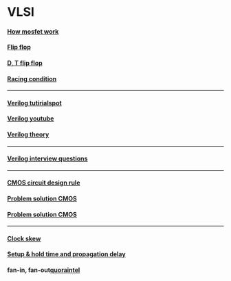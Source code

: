 # VLSI  
#### [How mosfet work](https://www.youtube.com/watch?v=Bfvyj88Hs_o)   
#### [Flip flop](https://www.youtube.com/watch?v=ZNxnlvdiC-A)  
#### [D, T flip flop](https://www.youtube.com/watch?v=WVoOJUlR87Y&list=PLxSt9YDBipm4gc9SS7nRNOKslHgzCqG18&index=20)  
#### [Racing condition](https://www.youtube.com/watch?v=trPGhO7MPnw&list=PLBlnK6fEyqRjMH3mWf6kwqiTbT798eAOm&index=155)  
-------------------------------------------------------------------------------
#### [Verilog tutirialspot](https://www.javatpoint.com/verilog)  
#### [Verilog youtube](https://www.youtube.com/watch?v=S26TPZm4zzM&list=PL3Soy1ohxlP1TLpcbYXYcVWItRy_XrUk8)  
#### [Verilog theory](https://www.youtube.com/watch?v=DdoCjyTzhQY&list=PLgwJf8NK-2e6au9bX9P_bA3ywxqigCsaC) 
--------------------------------------------------------------------------------  
#### [Verilog interview questions](https://www.javatpoint.com/vlsi-interview-questions)
--------------------------------------------------------------------------------
#### [CMOS circuit design rule](https://www.youtube.com/watch?v=Ado4CD7jd68&t=4s)  
#### [Problem solution CMOS](https://www.youtube.com/watch?v=CoTR3bwtW_c)  
#### [Problem solution CMOS](https://www.youtube.com/watch?v=eEl1upSlW3w)  
-----------------------------------------------------------------------------------
#### [Clock skew](https://www.allaboutcircuits.com/technical-articles/what-is-clock-skew-understanding-clock-skew-and-clock-distribution-networks/) 
#### [Setup & hold time and propagation delay](https://www.youtube.com/watch?v=3t8ndX2hqHA)
#### fan-in, fan-out[quora](https://www.quora.com/What-is-fan-in-and-fan-out-in-logic-circuits)[intel](https://www.intel.com/content/www/us/en/programmable/quartushelp/17.0/reference/glossary/def_fan.htm#:~:text=Fan%2Dout%20refers%20to%20the,equations%20of%20a%20logic%20cell.)  
